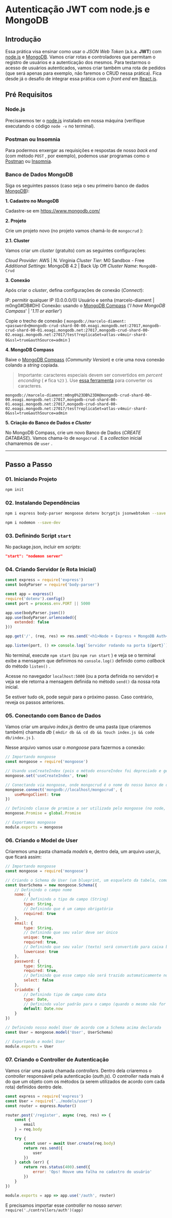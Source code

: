 # Autenticação JWT com node.js e MongoDB

## Introdução

Essa prática visa ensinar como usar o _JSON Web Token_ (a.k.a. **JWT**) com [node.js](http://nodejs.org/en/download) e [MongoDB](https://www.mongodb.com/). Vamos criar rotas e controladores que permitam o registro de usuários e a autenticação dos mesmos. Para testarmos o acesso de usuários autenticados, vamos criar também uma rota de pedidos (que será apenas para exemplo, não faremos o CRUD nessa prática). Fica desde já o desafio de integrar essa prática com o _front end_ em [React.js](https://pt-br.reactjs.org/).

## Pré Requisitos

### Node.js

Precisaremos ter o [node.js](http://nodejs.org/en/download) instalado em nossa máquina (verifique executando o código `node -v` no terminal).

### Postman ou Insomnia

Para podermos enxergar as requisições e respostas de nosso _back end_ (com método `POST` , por exemplo), podemos usar programas como o [Postman](https://www.postman.com/) ou [Insomnia](https://insomnia.rest/download/).

### Banco de Dados MongoDB

Siga os seguintes passos (caso seja o seu primeiro banco de dados [MongoDB](https://www.mongodb.com/)):

**1. Cadastro no MongoDB**

Cadastre-se em https://www.mongodb.com/

**2. Projeto**

Crie um projeto novo (no projeto vamos chamá-lo de `mongocrud` ):

**2.1. Cluster**

Vamos criar um _cluster_ (gratuito) com as seguintes configurações:

_Cloud Provider_: AWS | N. Virginia
_Cluster Tier_: M0 Sandbox - Free
_Additional Settings_: MongoDB 4.2 | Back Up Off
_Cluster Name_: `MongoDB-Crud`

**3. Conexão**

Após criar o _cluster_, defina configurações de conexão (_Connect_):

IP: permitir qualquer IP (0.0.0.0/0)
Usuário e senha (marcelo-diament | m0ng0#DB#DH)
Conexão: usando o [MongoDB Compass](https://docs.mongodb.com/manual/installation/) ('_I have MongoDB Compass_' | '_1.11 or earlier_')

Copie o trecho de conexão ( `mongodb://marcelo-diament:<password>@mongodb-crud-shard-00-00.eoagi.mongodb.net:27017,mongodb-crud-shard-00-01.eoagi.mongodb.net:27017,mongodb-crud-shard-00-02.eoagi.mongodb.net:27017/test?replicaSet=atlas-v4muir-shard-0&ssl=true&authSource=admin` )

**4. MongoDB Compass**

Baixe o [MongoDB Compass](https://docs.mongodb.com/manual/installation/) (_Community Version_) e crie uma nova conexão colando a _string_ copiada.

> Importante: caracteres especiais devem ser convertidos em _percent enconding_ ( `#` fica `%23` ). Use [essa ferramenta](https://www.url-encode-decode.com/) para converter os caracteres.

 `mongodb://marcelo-diament:m0ng0%23DB%23DH@mongodb-crud-shard-00-00.eoagi.mongodb.net:27017,mongodb-crud-shard-00-01.eoagi.mongodb.net:27017,mongodb-crud-shard-00-02.eoagi.mongodb.net:27017/test?replicaSet=atlas-v4muir-shard-0&ssl=true&authSource=admin`

**5. Criação do Banco de Dados e _Cluster_**

No MongoDB Compass, crie um novo Banco de Dados (_CREATE DATABASE_). Vamos chama-lo de `mongocrud` . E a _collection_ inicial chamaremos de `user` .

___

## Passo a Passo

### 01. Iniciando Projeto

``` sh
npm init
```

### 02. Instalando Dependências

``` sh
npm i express body-parser mongoose dotenv bcryptjs jsonwebtoken --save
```

``` sh
npm i nodemon --save-dev
```

### 03. Definindo Script `start`

No package.json, incluir em _scripts_:

``` json
"start": "nodemon server"
```

### 04. Criando Servidor (e Rota Inicial)

``` js
const express = require('express')
const bodyParser = require('body-parser')

const app = express()
require('dotenv').config()
const port = process.env.PORT || 5000

app.use(bodyParser.json())
app.use(bodyParser.urlencoded({
    extended: false
}))

app.get('/', (req, res) => res.send('<h1>Node + Express + MongoDB Auth</h1>'))

app.listen(port, () => console.log(`Servidor rodando na porta ${port}`))
```

No terminal, execute `npm start` (ou `npm run start` ) e veja se o terminal exibe a mensagem que definimos no `console.log()` definido como _callback_ do método `listen()` .

Acesse no navegador `localhost:5000` (ou a porta definida no servidor) e veja se ele retorna a mensagem definida no método `send()` da nossa rota inicial.

Se estiver tudo ok, pode seguir para o próximo passo. Caso contrário, reveja os passos anteriores.

### 05. Conectando com Banco de Dados

Vamos criar um arquivo _index.js_ dentro de uma pasta (que criaremos também) chamada _db_ ( `mkdir db && cd db && touch index.js && code db/index.js` ).

Nesse arquivo vamos usar o _mongoose_ para fazermos a conexão:

``` js
// Importando mongoose
const mongoose = require('mongoose')

// Usando useCreateIndex (pois o método ensureIndex foi depreciado e geraria um erro posteriormente
mongoose.set('useCreateIndex', true)

// Conectando via mongoose, onde mongocrud é o nome do nosso banco de dados
mongoose.connect('mongodb://localhost/mongocrud', {
    useMongoClient: true
})

// Definindo classe de promise a ser utilizada pelo mongoose (no node, usamos global.Promise)
mongoose.Promise = global.Promise

// Exportamos mongoose
module.exports = mongoose
```

### 06. Criando o Model de User

Criaremos uma pasta chamada _models_ e, dentro dela, um arquivo _user.js_, que ficará assim:

``` js
// Importando mongoose
const mongoose = require('mongoose')

// Criando o Schema de User (um blueprint, um esqueleto da tabela, como deve ser um registro)
const UserSchema = new mongoose.Schema({
    // Definindo o campo nome
    nome: {
        // Definindo o tipo de campo (String)
        type: String,
        // Definindo que é um campo obrigatório
        required: true
    },
    email: {
        type: String,
        // Definindo que seu valor deve ser único
        unique: true,
        required: true,
        // Definindo que seu valor (texto) será convertido para caixa baixa (minúsculas)
        lowercase: true
    },
    password: {
        type: String,
        required: true,
        // Definindo que esse campo não será trazido automaticamente nos selects/consultas
        select: false
    },
    criadoEm: {
        // Definindo tipo de campo como data
        type: Date,
        // Definindo valor padrão para o campo (quando o mesmo não for enviado) como a data atual
        default: Date.now
    }
})

// Definindo nosso model User de acordo com a Schema acima declarada
const User = mongoose.model('User', UserSchema)

// Exportando o model User
module.exports = User
```

### 07. Criando o Controller de Autenticação

Vamos criar uma pasta chamada _controllers_. Dentro dela criaremos o _controller_ responsável pela autenticação (_auth.js_). O _controller_ nada mais é do que um objeto com os métodos (a serem utilizados de acordo com cada rota) definidos dentro dele.

``` js
const express = require('express')
const User = require('../models/user')
const router = express.Router()

router.post('/register', async (req, res) => {
    const {
        email
    } = req.body

    try {
        const user = await User.create(req.body)
        return res.send({
            user
        })
    } catch (err) {
        return res.status(400).send({
            error: 'Ops! Houve uma falha no cadastro do usuário'
        })
    }
})

module.exports = app => app.use('/auth', router)
```

E precisamos importar esse _controller_ no nosso _server_: `require('./controllers/auth')(app)`
